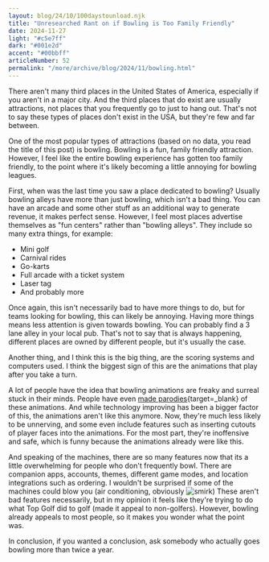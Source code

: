 ```yaml
---
layout: blog/24/10/100daystounload.njk
title: "Unresearched Rant on if Bowling is Too Family Friendly"
date: 2024-11-27
light: "#c5e7ff"
dark: "#001e2d"
accent: "#00bbff"
articleNumber: 52
permalink: "/more/archive/blog/2024/11/bowling.html"
---
```

There aren't many third places in the United States of America, especially if you aren't in a major city. And the third places that do exist are usually attractions, not places that you frequently go to just to hang out. That's not to say these types of places don't exist in the USA, but they're few and far between.

One of the most popular types of attractions (based on no data, you read the title of this post) is bowling. Bowling is a fun, family friendly attraction. However, I feel like the entire bowling experience has gotten too family friendly, to the point where it's likely becoming a little annoying for bowling leagues.

First, when was the last time you saw a place dedicated to bowling? Usually bowling alleys have more than just bowling, which isn't a bad thing. You can have an arcade and some other stuff as an additional way to generate revenue, it makes perfect sense. However, I feel most places advertise themselves as "fun centers" rather than "bowling alleys". They include so many extra things, for example:

- Mini golf
- Carnival rides
- Go-karts
- Full arcade with a ticket system
- Laser tag
- And probably more

Once again, this isn't necessarily bad to have more things to do, but for teams looking for bowling, this can likely be annoying. Having more things means less attention is given towards bowling. You can probably find a 3 lane alley in your local pub. That's not to say that is always happening, different places are owned by different people, but it's usually the case.

Another thing, and I think this is the big thing, are the scoring systems and computers used. I think the biggest sign of this are the animations that play after you take a turn.

A lot of people have the idea that bowling animations are freaky and surreal stuck in their minds. People have even [made parodies](https://www.youtube.com/watch?v=70p3S7MS2U0){target=_blank} of these animations. And while technology improving has been a bigger factor of this, the animations aren't like this anymore. Now, they're much less likely to be unnerving, and some even include features such as inserting cutouts of player faces into the animations. For the most part, they're inoffensive and safe, which is funny because the animations already were like this.

And speaking of the machines, there are so many features now that its a little overwhelming for people who don't frequently bowl. There are companion apps, accounts, themes, different game modes, and location integrations such as ordering. I wouldn't be surprised if some of the machines could blow you (air conditioning, obviously ![smirk](/media/emoji/smirk.gif)) These aren't bad features necessarily, but in my opinion it feels like they're trying to do what Top Golf did to golf (made it appeal to non-golfers). However, bowling already appeals to most people, so it makes you wonder what the point was.

In conclusion, if you wanted a conclusion, ask somebody who actually goes bowling more than twice a year.